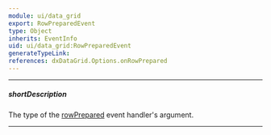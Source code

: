 ```yaml
---
module: ui/data_grid
export: RowPreparedEvent
type: Object
inherits: EventInfo
uid: ui/data_grid:RowPreparedEvent
generateTypeLink: 
references: dxDataGrid.Options.onRowPrepared
---
```

---
##### shortDescription
The type of the [rowPrepared]({basewidgetpath}/Events/#rowPrepared) event handler's argument.

---
<!-- Description goes here -->